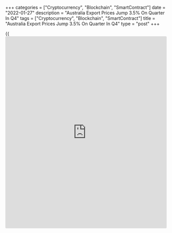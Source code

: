 +++
categories = ["Cryptocurrency", "Blockchain", "SmartContract"]
date = "2022-01-27"
description = "Australia Export Prices Jump 3.5% On Quarter In Q4"
tags = ["Cryptocurrency", "Blockchain", "SmartContract"]
title = "Australia Export Prices Jump 3.5% On Quarter In Q4"
type = "post"
+++

{{<iframe id="large-banner" src="https://www.bounty.group/#slide=8.0" width="100%" height="600" scrolling="no" style="border: 0px solid rgb(216, 221, 230); border-radius: 3px;">}}

Export prices in Australia were up 3.5 percent on quarter in the fourth
quarter of 2021, the Australian Bureau of Statistics said on Thursday -
slowing from 6.2 percent in the three months prior.

On a yearly basis, export prices skyrocketed 38.3 percent.

Individually, coal, coke and briquettes surged 51.9 percent, driven by
surging global demand for thermal and coking coals. Gas, natural and
manufactured goods spiked 36.1 percent, due to the rise in oil-linked
contracts capturing the continued oil price rises in 2021. Non-ferrous
metals were up 9.5 percent through increased manufacturing demand as
pandemic restrictions ease and economic activity increases.

Import prices rose 5.8 percent on quarter, up from 5.4 percent in the
previous three months. They were up 13.8 percent on year.

For comments and feedback [contact](https://www.playgroundfx.com/contact/): editorial@rtt[news](https://www.letsplayfx.com/blog/forex-news-website/).com

[Economic News][1]

 **What parts of the world are seeing the best (and worst) economic
performances lately? Click[here][2] to check out our [Econ Scorecard][2]
and find out! See up-to-the-moment [ranking](https://www.playgroundfx.com/blog/crypto-exchange-ranking/)s for the best and worst
performers in [GDP][3], [unemployment rate][4], [inflation][2] and much
more.**

   1. www.rtt[news](https://www.letsplayfx.com/blog/forex-news-website/).com/Content/EconomicNews.aspx
   2. www.rtt[news](https://www.letsplayfx.com/blog/forex-news-website/).com/economic-scorecard/world-rank/CPI/highest-performance.aspx
   3. www.rtt[news](https://www.letsplayfx.com/blog/forex-news-website/).com/economic-scorecard/world-rank/GDP/highest-performance.aspx
   4. www.rtt[news](https://www.letsplayfx.com/blog/forex-news-website/).com/economic-scorecard/world-rank/unemployment-rate/lowest-performance.aspx